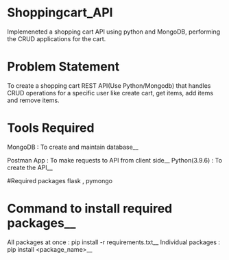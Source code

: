 # Shoppingcart_API
Implemeneted a shopping cart API using python and MongoDB, performing the CRUD applications for the cart.

# Problem Statement
To create a shopping cart REST API(Use Python/Mongodb) that handles CRUD operations for a specific user like create cart, get items, add items and remove items.

# Tools Required
MongoDB : To create and maintain database__

Postman App : To make requests to API from client side__
Python(3.9.6) : To create the API__

#Required packages
flask , pymongo 


# Command to install required packages__
All packages at once : pip install -r requirements.txt__
Individual packages : pip install <package_name>__









